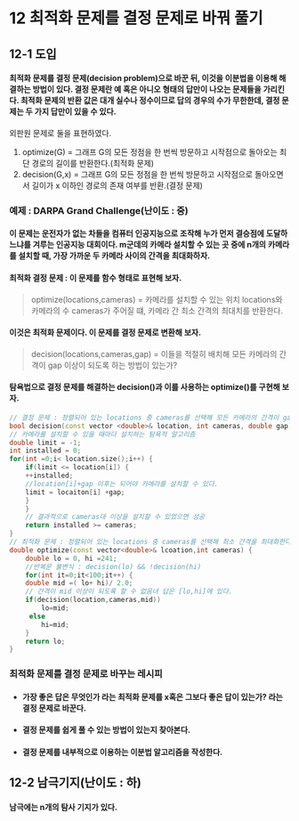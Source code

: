 # 12 최적화 문제를 결정 문제로 바꿔 풀기
## 12-1 도입
#### 최적화 문제를 결정 문제(decision problem)으로 바꾼 뒤, 이것을 이분법을 이용해 해결하는 방법이 있다. 결정 문제란 예 혹은 아니오 형태의 답만이 나오는 문제들을 가리킨다. 최적화 문제의 반환 값은 대개 실수나 정수이므로 답의 경우의 수가 무한한데, 결정 문제는 두 가지 답만이 있을 수 있다.
외판원 문제로 둘을 표현하였다.
1. optimize(G) = 그래프 G의 모든 정점을 한 번씩 방문하고 시작점으로 돌아오는 최단 경로의 길이를 반환한다.(최적화 문제)
2. decision(G,x) = 그래프 G의 모든 정점을 한 번씩 방문하고 시작점으로 돌아오면서 길이가 x 이하인 경로의 존재 여부를 반환.(결정 문제)
### 예제 : DARPA Grand Challenge(난이도 : 중)
#### 이 문제는 운전자가 없는 차들을 컴퓨터 인공지능으로 조작해 누가 먼저 결승점에 도달하느냐를 겨루는 인공지능 대회이다. m군데의 카메라 설치할 수 있는 곳 중에 n개의 카메라를 설치할 때, 가장 가까운 두 카메라 사이의 간격을 최대화하자.
#### 최적화 결정 문제 : 이 문제를 함수 형태로 표현해 보자.
> optimize(locations,cameras) = 카메라를 설치할 수 있는 위치 locations와 카메라의 수 cameras가 주어질 떄, 카메라 간 최소 간격의 최대치를 반환한다.
#### 이것은 최적화 문제이다. 이 문제를 결정 문제로 변환해 보자.
>decision(locations,cameras,gap) = 이들을 적절히 배치해 모든 카메라의 간격이 gap 이상이 되도록 하는 방법이 있는가?
#### 탐욕법으로 결정 문제를 해결하는 decision()과 이를 사용하는 optimize()를 구현해 보자.
``` c++
// 결정 문제 : 정렬되어 있는 locations 중 cameras를 선택해 모든 카메라의 간격이 gap 이상인 방법을 반환
bool decision(const vector <double>& location, int cameras, double gap) {
// 카메라를 설치할 수 있을 때마다 설치하는 탐욕적 알고리즘
double limit = -1;
int installed = 0;
for(int =0;i< location.size();i++) {
    if(limit <= location[i]) {
    ++installed;
    //location[i]+gap 이후는 되어야 카메라를 설치할 수 있다.
    limit = locaiton[i] +gap;
    }
    }
    // 결과적으로 cameras대 이상을 설치할 수 있었으면 성공
    return installed >= cameras;
}
// 최적화 문제 : 정렬되어 있는 locations 중 cameras를 선택해 최소 간격을 최대화한다.
double optimize(const vector<double>& lcoation,int cameras) {
    double lo = 0, hi =241;
    //반복문 불변식 : decision(lo) && !decision(hi)
    for(int it=0;it<100;it++) {
    double mid =( lo+ hi)/ 2.0;
    // 간격이 mid 이상이 되도록 할 수 없음녀 답은 [lo,hi]에 있다.
    if(decision(location,cameras,mid))
        lo=mid;
     else
        hi=mid;
    }
    return lo;
}
```
### 최적화 문제를 결정 문제로 바꾸는 레시피
* #### 가장 좋은 답은 무엇인가 라는 최적화 문제를 x혹은 그보다 좋은 답이 있는가? 라는 결정 문제로 바꾼다.
* #### 결정 문제를 쉽게 풀 수 있는 방법이 있는지 찾아본다.
* #### 결정 문제를 내부적으로 이용하는 이분법 알고리즘을 작성한다.
## 12-2 남극기지(난이도 : 하)
#### 남극에는 n개의 탐사 기지가 있다.

